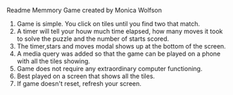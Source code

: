 Readme 
Memmory Game created by Monica Wolfson
1. Game is simple. You click on tiles until you find two that match.
2. A timer will tell your houw much time elapsed, how many moves it took to solve the puzzle and the number of starts scored.
3. The timer,stars and moves modal shows up at the bottom of the screen.
4. A media query was added so that the game can be played on a phone with all the tiles showing. 
5. Game does not require any extraordinary computer functioning. 
6. Best played on a screen that shows all the tiles. 
7. If game doesn't reset, refresh your screen.

